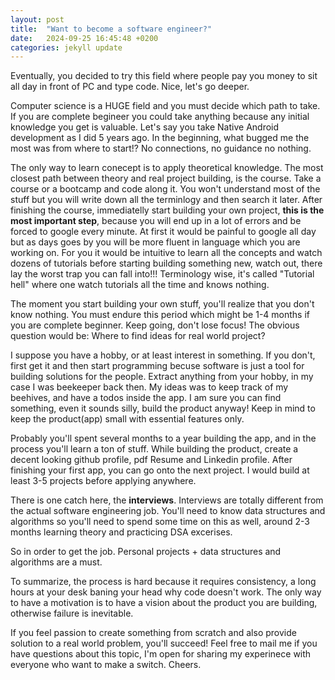 ```yaml
---
layout: post
title:  "Want to become a software engineer?"
date:   2024-09-25 16:45:48 +0200
categories: jekyll update
---
```


Eventually, you decided to try this field where people pay you money to sit all day in front of PC and type code. Nice, let's go deeper.

Computer science is a HUGE field and you must decide which path to take. If you are complete begineer you could take anything because any initial knowledge you get is valuable. Let's say you take Native Android development as I did 5 years ago.
In the beginning, what bugged me the most was from where to start!? No connections, no guidance no nothing. 

The only way to learn conecept is to apply theoretical knowledge. The most closest path between theory and real project building, is the course. Take a course or a bootcamp and code along it. You won't understand most of the stuff but you will write down all the terminlogy and then search it later. 
After finishing the course, immediatelly start building your own project, **this is the most important step**, because you will end up in a lot of errors and be forced to google every minute. At first it would be painful to google all day but as days goes by you will be more fluent in language which you are working on. For you it would be intuitive to learn all the concepts and watch dozens of tutorials before starting building something new, watch out, there lay the worst trap you can fall into!!! Terminology wise, it's called "Tutorial hell" where one watch tutorials all the time and knows nothing.

The moment you start building your own stuff, you'll realize that you don't know nothing. You must endure this period which might be 1-4 months if you are complete beginner. Keep going, don't lose focus!
The obvious question would be: Where to find ideas for real world project? 

I suppose you have a hobby, or at least interest in something. If you don't, first get it and then start programming becuse software is just a tool for building solutions for the people.
Extract anything from your hobby, in my case I was beekeeper back then. My ideas was to keep track of my beehives, and have a todos inside the app. I am sure you can find something, even it sounds silly, build the product anyway!
Keep in mind to keep the product(app) small with essential features only. 

Probably you'll spent several months to a year building the app, and in the process you'll learn a ton of stuff. While building the product, create a decent looking github profile, pdf Resume and Linkedin profile. 
After finishing your first app, you can go onto the next project. I would build at least 3-5 projects before applying anywhere. 

There is one catch here, the **interviews**. 
Interviews are totally different from the actual software engineering job. You'll need to know data structures and algorithms so you'll need to spend some time on this as well, around 2-3 months learning theory and practicing DSA excerises.

So in order to get the job. Personal projects + data structures and algorithms are a must. 

To summarize, the process is hard because it requires consistency, a long hours at your desk baning your head why code doesn't work. The only way to have a motivation is to have a vision about the product you are building, otherwise failure is inevitable. 

If you feel passion to create something from scratch and also provide solution to a real world problem, you'll succeed! 
Feel free to mail me if you have questions about this topic, I'm open for sharing my experinece with everyone who want to make a switch. Cheers.

